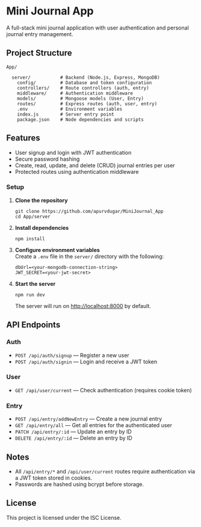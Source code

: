 # Mini Journal App

A full-stack mini journal application with user authentication and personal journal entry management.

## Project Structure

```
App/
  
  server/           # Backend (Node.js, Express, MongoDB)
    config/         # Database and token configuration
    controllers/    # Route controllers (auth, entry)
    middleware/     # Authentication middleware
    models/         # Mongoose models (User, Entry)
    routes/         # Express routes (auth, user, entry)
    .env            # Environment variables
    index.js        # Server entry point
    package.json    # Node dependencies and scripts
```

## Features

- User signup and login with JWT authentication
- Secure password hashing
- Create, read, update, and delete (CRUD) journal entries per user
- Protected routes using authentication middleware

### Setup

1. **Clone the repository**  
   ```
   git clone https://github.com/apurvdugar/MiniJournal_App
   cd App/server
   ```

2. **Install dependencies**  
   ```
   npm install
   ```

3. **Configure environment variables**  
   Create a `.env` file in the `server/` directory with the following:
   ```
   dbUrl=<your-mongodb-connection-string>
   JWT_SECRET=<your-jwt-secret>
   ```

4. **Start the server**  
   ```
   npm run dev
   ```
   The server will run on [http://localhost:8000](http://localhost:8000) by default.

## API Endpoints

### Auth

- `POST /api/auth/signup` — Register a new user
- `POST /api/auth/signin` — Login and receive a JWT token

### User

- `GET /api/user/current` — Check authentication (requires cookie token)

### Entry

- `POST /api/entry/addNewEntry` — Create a new journal entry
- `GET /api/entry/all` — Get all entries for the authenticated user
- `PATCH /api/entry/:id` — Update an entry by ID
- `DELETE /api/entry/:id` — Delete an entry by ID

## Notes

- All `/api/entry/*` and `/api/user/current` routes require authentication via a JWT token stored in cookies.
- Passwords are hashed using bcrypt before storage.

## License

This project is licensed under the ISC License.
